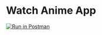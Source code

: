# Watch Anime App

[![Run in Postman](https://run.pstmn.io/button.svg)](https://app.getpostman.com/run-collection/36769dd78c5aa2a2f3bc#?env%5Bwatch-anime-api%5D=W3sia2V5Ijoid2F0Y2gtYW5pbWUtYXBpIiwidmFsdWUiOiJodHRwczovL3dhdGNoLWFuaW1lLWFwaS5uZXRsaWZ5LmFwcC8ubmV0bGlmeS9mdW5jdGlvbnMvc2VydmVyL3YxLyIsImVuYWJsZWQiOnRydWV9XQ==)
